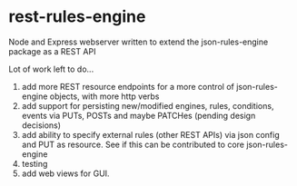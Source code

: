 # rest-rules-engine
Node and Express webserver written to extend the json-rules-engine package as a REST API

Lot of work left to do...
1) add more REST resource endpoints for a more control of json-rules-engine objects, with more http verbs
2) add support for persisting new/modified engines, rules, conditions, events via PUTs, POSTs and maybe PATCHes (pending design decisions)
3) add ability to specify external rules (other REST APIs) via json config and PUT as resource. See if this can be contributed to core json-rules-engine
4) testing
5) add web views for GUI. 
